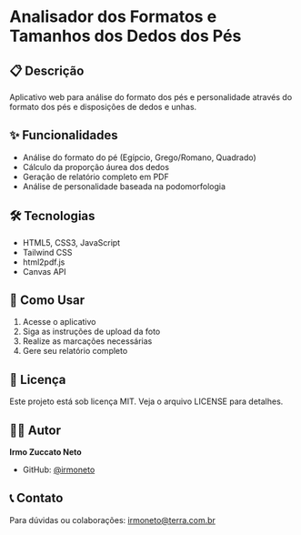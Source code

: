 # Analisador dos Formatos e Tamanhos dos Dedos dos Pés

## 📋 Descrição
Aplicativo web para análise do formato dos pés e personalidade através do formato dos pés e disposições de dedos e unhas.

## ✨ Funcionalidades
- Análise do formato do pé (Egípcio, Grego/Romano, Quadrado)
- Cálculo da proporção áurea dos dedos
- Geração de relatório completo em PDF
- Análise de personalidade baseada na podomorfologia

## 🛠️ Tecnologias
- HTML5, CSS3, JavaScript
- Tailwind CSS
- html2pdf.js
- Canvas API

## 🚀 Como Usar
1. Acesse o aplicativo
2. Siga as instruções de upload da foto
3. Realize as marcações necessárias
4. Gere seu relatório completo

## 📝 Licença
Este projeto está sob licença MIT. Veja o arquivo LICENSE para detalhes.

## 👨‍💻 Autor
**Irmo Zuccato Neto**
- GitHub: [@irmoneto](https://github.com/irmoneto)

## 📞 Contato
Para dúvidas ou colaborações: irmoneto@terra.com.br
